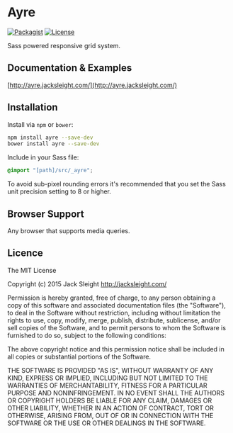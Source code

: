 # Ayre

[![Packagist](http://img.shields.io/npm/v/ayre.svg?style=flat-square)](https://www.npmjs.com/package/ayre)
[![License](http://img.shields.io/npm/l/ayre.svg?style=flat-square)](https://www.npmjs.com/package/ayre)

Sass powered responsive grid system.

## Documentation & Examples

[http://ayre.jacksleight.com/](http://ayre.jacksleight.com/)

## Installation

Install via `npm` or `bower`:</p>

```bash
npm install ayre --save-dev
bower install ayre --save-dev
```

Include in your Sass file:</p>

```scss
@import "[path]/src/_ayre";
```

To avoid sub-pixel rounding errors it's recommended that you set the Sass unit precision setting to 8 or higher.

## Browser Support

Any browser that supports media queries.

## Licence

The MIT License

Copyright (c) 2015 Jack Sleight <http://jacksleight.com/>

Permission is hereby granted, free of charge, to any person obtaining a copy
of this software and associated documentation files (the "Software"), to deal
in the Software without restriction, including without limitation the rights
to use, copy, modify, merge, publish, distribute, sublicense, and/or sell
copies of the Software, and to permit persons to whom the Software is
furnished to do so, subject to the following conditions:

The above copyright notice and this permission notice shall be included in
all copies or substantial portions of the Software.

THE SOFTWARE IS PROVIDED "AS IS", WITHOUT WARRANTY OF ANY KIND, EXPRESS OR
IMPLIED, INCLUDING BUT NOT LIMITED TO THE WARRANTIES OF MERCHANTABILITY,
FITNESS FOR A PARTICULAR PURPOSE AND NONINFRINGEMENT. IN NO EVENT SHALL THE
AUTHORS OR COPYRIGHT HOLDERS BE LIABLE FOR ANY CLAIM, DAMAGES OR OTHER
LIABILITY, WHETHER IN AN ACTION OF CONTRACT, TORT OR OTHERWISE, ARISING FROM,
OUT OF OR IN CONNECTION WITH THE SOFTWARE OR THE USE OR OTHER DEALINGS IN
THE SOFTWARE.
